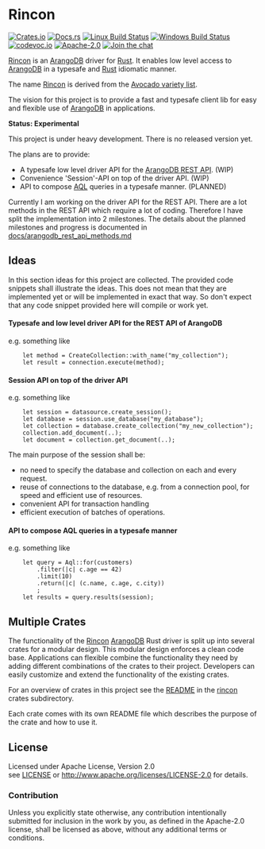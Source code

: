 
# Rincon

[![Crates.io][crates_badge]][crate]
[![Docs.rs][docs_badge]][documentation]
[![Linux Build Status][travis_badge]][Travis CI]
[![Windows Build Status][appveyor_badge]][Appveyor CI]
[![codevoc.io][codecov_badge]][codecoverage]
[![Apache-2.0][license_badge]][Apache-2.0]
[![Join the chat][gitter_badge]][chat]

[crates_badge]: https://img.shields.io/crates/v/rincon.svg
[docs_badge]: https://docs.rs/rincon/badge.svg
[travis_badge]: https://travis-ci.org/innoave/rincon.svg?branch=master
[appveyor_badge]: https://ci.appveyor.com/api/projects/status/github/innoave/rincon?branch=master&svg=true
[codecov_badge]: https://codecov.io/gh/innoave/rincon/branch/master/graph/badge.svg
[license_badge]: https://img.shields.io/badge/license-Apache%2D%2D2%2E0-blue.svg
[gitter_badge]: https://badges.gitter.im/innoave/rincon.svg

[crate]: https://crates.io/crates/rincon
[documentation]: https://docs.rs/rincon
[Travis CI]: https://travis-ci.org/innoave/rincon
[Appveyor CI]: https://ci.appveyor.com/project/innoave/arangodb-rust-driver
[codecoverage]: https://codecov.io/github/innoave/rincon?branch=master
[Apache-2.0]: https://www.apache.org/licenses/LICENSE-2.0
[chat]: https://gitter.im/innoave/rincon
[license]: LICENSE
[rincon]: rincon

[Rincon] is an [ArangoDB] driver for [Rust]. It enables low level access to
[ArangoDB] in a typesafe and [Rust] idiomatic manner. 

The name [Rincon][Rincon name] is derived from the [Avocado variety list].

The vision for this project is to provide a fast and typesafe client lib for
easy and flexible use of [ArangoDB] in applications.  

**Status: Experimental**

This project is under heavy development. There is no released version yet.

The plans are to provide:

* A typesafe low level driver API for the [ArangoDB REST API]. (WIP)
* Convenience 'Session'-API on top of the driver API. (WIP)
* API to compose [AQL] queries in a typesafe manner. (PLANNED)

Currently I am working on the driver API for the REST API. There are a lot 
methods in the REST API which require a lot of coding. Therefore I have
split the implementation into 2 milestones. The details about the planned
milestones and progress is documented in
[docs/arangodb_rest_api_methods.md](docs/arangodb_rest_api_methods.md)

## Ideas

In this section ideas for this project are collected. The provided code
snippets shall illustrate the ideas. This does not mean that they are
implemented yet or will be implemented in exact that way. So don't
expect that any code snippet provided here will compile or work yet. 

#### Typesafe and low level driver API for the REST API of ArangoDB

e.g. something like

```
    let method = CreateCollection::with_name("my_collection");
    let result = connection.execute(method);
```

#### Session API on top of the driver API

e.g. something like

```
    let session = datasource.create_session();
    let database = session.use_database("my_database");
    let collection = database.create_collection("my_new_collection");
    collection.add_document(..);
    let document = collection.get_document(..);
```

The main purpose of the session shall be:
* no need to specify the database and collection on each and every request.
* reuse of connections to the database, e.g. from a connection pool, for
  speed and efficient use of resources.
* convenient API for transaction handling
* efficient execution of batches of operations.

#### API to compose AQL queries in a typesafe manner

e.g. something like

```
    let query = Aql::for(customers)
        .filter(|c| c.age == 42)
        .limit(10)
        .return(|c| (c.name, c.age, c.city))
        ;
    let results = query.results(session);
```

## Multiple Crates

The functionality of the [Rincon] [ArangoDB] Rust driver is split up into several crates for a
modular design. This modular design enforces a clean code base. Applications can flexible combine
the functionality they need by adding different combinations of the crates to their project.
Developers can easily customize and extend the functionality of the existing crates.

For an overview of crates in this project see the [README](rincon/README.md) in the [rincon] crates
subdirectory.

Each crate comes with its own README file which describes the purpose of the crate and how to use
it.

## License

Licensed under Apache License, Version 2.0<br/>
see [LICENSE] or http://www.apache.org/licenses/LICENSE-2.0 for details.

### Contribution

Unless you explicitly state otherwise, any contribution intentionally submitted
for inclusion in the work by you, as defined in the Apache-2.0 license, shall be
licensed as above, without any additional terms or conditions.


[ArangoDB]: https://www.arangodb.com
[ArangoDB REST API]: https://docs.arangodb.com/3.2/HTTP/index.html
[AQL]: https://docs.arangodb.com/3.2/AQL/index.html
[Avocado variety list]: http://www.ucavo.ucr.edu/AvocadoVarieties/VarietyFrame.html
[Rincon name]: http://ucavo.ucr.edu/avocadovarieties/VarietyList/Rincon.html
[Rust]: https://www.rust-lang.org
